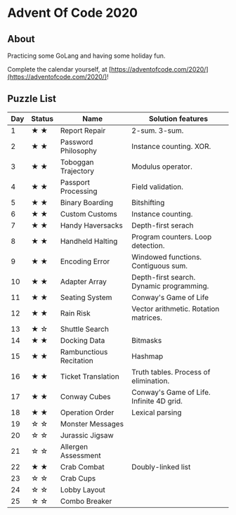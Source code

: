 # Advent Of Code 2020

## About

Practicing some GoLang and having some holiday fun.

Complete the calendar yourself, at [https://adventofcode.com/2020/](https://adventofcode.com/2020/)!

## Puzzle List

|Day   | Status  | Name                     |Solution features |
|------|---------|--------------------------|------------------|
| 1    | ★ ★     | Report Repair            | 2-sum. 3-sum.
| 2    | ★ ★     | Password Philosophy      | Instance counting. XOR.
| 3    | ★ ★     | Toboggan Trajectory      | Modulus operator.
| 4    | ★ ★     | Passport Processing      | Field validation.
| 5    | ★ ★     | Binary Boarding          | Bitshifting
| 6    | ★ ★     | Custom Customs           | Instance counting.
| 7    | ★ ★     | Handy Haversacks         | Depth-first serach
| 8    | ★ ★     | Handheld Halting         | Program counters. Loop detection.
| 9    | ★ ★     | Encoding Error           | Windowed functions. Contiguous sum.
| 10   | ★ ★     | Adapter Array            | Depth-first search. Dynamic programming.
| 11   | ★ ★     | Seating System           | Conway's Game of Life
| 12   | ★ ★     | Rain Risk                | Vector arithmetic. Rotation matrices.
| 13   | ★ ☆     | Shuttle Search           |
| 14   | ★ ★     | Docking Data             | Bitmasks
| 15   | ★ ★     | Rambunctious Recitation  | Hashmap
| 16   | ★ ★     | Ticket Translation       | Truth tables. Process of elimination.
| 17   | ★ ★     | Conway Cubes             | Conway's Game of Life. Infinite 4D grid.
| 18   | ★ ★     | Operation Order          | Lexical parsing
| 19   | ☆ ☆     | Monster Messages         |
| 20   | ☆ ☆     | Jurassic Jigsaw          |
| 21   | ☆ ☆     | Allergen Assessment      |
| 22   | ★ ★     | Crab Combat              | Doubly-linked list
| 23   | ☆ ☆     | Crab Cups                |
| 24   | ☆ ☆     | Lobby Layout             |
| 25   | ☆ ☆     | Combo Breaker            |